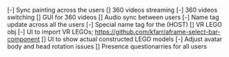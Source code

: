 [-] Sync painting across the users
[] 360 videos streaming 
[-] 360 videos switching 
[] GUI for 360 videos
[] Audio sync between users
[-] Name tag update across all the users
[-] Special name tag for the (HOST)
[] VR LEGO obj
[-] UI to import VR LEGOs; https://github.com/kfarr/aframe-select-bar-component
[] UI to show actual constructed LEGO models
[-] Adjust avatar body and head rotation issues
[] Presence questionarries for all users
